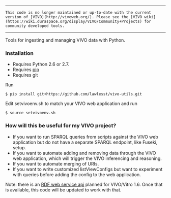 
---

```This code is no longer maintained or up-to-date with the current version of [VIVO](http://vivoweb.org/). Please see the [VIVO wiki](https://wiki.duraspace.org/display/VIVO/Community+Projects) for community developed tools.```

---

Tools for ingesting and managing VIVO data with Python.

### Installation

* Requires Python 2.6 or 2.7.
* Requires [pip](https://pypi.python.org/pypi/pip)
* Requires git

Run
~~~
$ pip install git+https://github.com/lawlesst/vivo-utils.git
~~~
Edit setvivoenv.sh to match your VIVO web application and run
~~~
$ source setvivoenv.sh
~~~

### How will this be useful for my VIVO project? 

* If you want to run SPARQL queries from scripts against the VIVO web application but do not have a separate SPARQL endpoint, like Fuseki, setup.
* If you want to automate adding and removing data through the VIVO web application, which will trigger the VIVO inferencing and reasoning.
* If you want to automate merging of URIs. 
* If you want to write customized listViewConfigs but want to experiment with queries before adding the config to the web application.


Note: there is an [RDF web service api](https://wiki.duraspace.org/display/VIVO/RDFServiceRequest+API) planned for VIVO/Vitro 1.6.
Once that is available, this code will be updated to work with that.  
